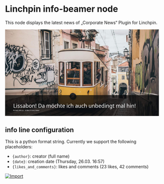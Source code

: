 # Linchpin info-beamer node

This node displays the latest news of „Corporate News“ Plugin for Linchpin.

![Example content from demonstration.linchpin-intranet.com](example.png)

## info line configuration

This is a python format string. Currently we support the following placeholders:

- `{author}`: creator (full name)
- `{date}`: creation date (Thursday, 26.03. 16:57)
- `{likes_and_comments}`: likes and comments (23 likes, 42 comments)


[![Import](https://cdn.infobeamer.com/s/img/import.png)](https://info-beamer.com/use?url=https://github.com/seibert-media/confluence-info-beamer)
